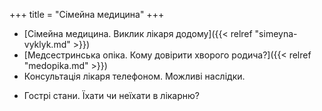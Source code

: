 ﻿+++
title = "Сімейна медицина"
+++
- [Сімейна медицина. Виклик лікаря додому]({{< relref "simeyna-vyklyk.md" >}})
- [Медсестринська опіка. Кому довірити хворого родича?]({{< relref "medopika.md" >}})
- Консультація лікаря телефоном. Можливі наслідки.
<!--more-->
- Гострі стани. Їхати чи неїхати в лікарню?
